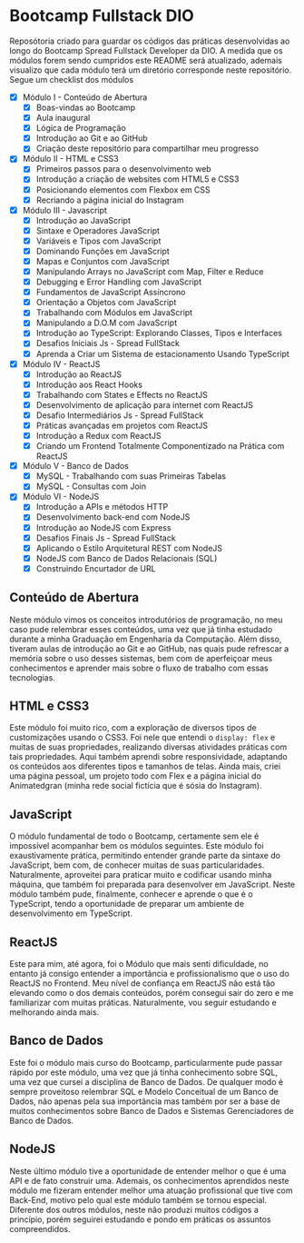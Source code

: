# Bootcamp Fullstack DIO

Reposótoria criado para guardar os códigos das práticas desenvolvidas ao longo do Bootcamp Spread Fullstack Developer da DIO.
A medida que os módulos forem sendo cumpridos este README será atualizado, ademais visualizo que cada módulo terá um diretório corresponde neste repositório. Segue um checklist dos módulos

- [x] Módulo I - Conteúdo de Abertura
	- [x] Boas-vindas ao Bootcamp
	- [x] Aula inaugural
	- [x] Lógica de Programação
	- [x] Introdução ao Git e ao GitHub
	- [x] Criação deste repositório para compartilhar meu progresso
- [x] Módulo II - HTML e CSS3
    - [x] Primeiros passos para o desenvolvimento web
    - [x] Introdução a criação de websites com HTML5 e CSS3
    - [x] Posicionando elementos com Flexbox em CSS
    - [x] Recriando a página inicial do Instagram
- [x] Módulo III - Javascript
    - [x] Introdução ao JavaScript
    - [x] Sintaxe e Operadores JavaScript
    - [x] Variáveis e Tipos com JavaScript
    - [x] Dominando Funções em JavaScript
    - [x] Mapas e Conjuntos com JavaScript
    - [x] Manipulando Arrays no JavaScript com Map, Filter e Reduce
    - [x] Debugging e Error Handling com JavaScript
    - [x] Fundamentos de JavaScript Assíncrono
    - [x] Orientação a Objetos com JavaScript
    - [x] Trabalhando com Módulos em JavaScript
    - [x] Manipulando a D.O.M com JavaScript
    - [x] Introdução ao TypeScript: Explorando Classes, Tipos e Interfaces
    - [x] Desafios Iniciais Js - Spread FullStack
    - [x] Aprenda a Criar um Sistema de estacionamento Usando TypeScript
- [x] Módulo IV - ReactJS
    - [x] Introdução ao ReactJS
    - [x] Introdução aos React Hooks
    - [x] Trabalhando com States e Effects no ReactJS
    - [x] Desenvolvimento de aplicação para internet com ReactJS
    - [x] Desafio Intermediários Js - Spread FullStack
    - [x] Práticas avançadas em projetos com ReactJS
    - [x] Introdução a Redux com ReactJS
    - [x] Criando um Frontend Totalmente Componentizado na Prática com ReactJS
- [x] Módulo V - Banco de Dados
    - [x] MySQL - Trabalhando com suas Primeiras Tabelas
    - [x] MySQL - Consultas com Join
- [x] Módulo VI - NodeJS
    - [x] Introdução a APIs e métodos HTTP
    - [x] Desenvolvimento back-end com NodeJS
    - [x] Introdução ao NodeJS com Express
    - [x] Desafios Finais Js - Spread FullStack
    - [x] Aplicando o Estilo Arquitetural REST com NodeJS
    - [x] NodeJS com Banco de Dados Relacionais (SQL)
    - [x] Construindo Encurtador de URL

## Conteúdo de Abertura

Neste módulo vimos os conceitos introdutórios de programação, no meu caso pude relembrar esses conteúdos, uma vez que já tinha estudado durante a minha Graduação em Engenharia da Computação.
Além disso, tiveram aulas de introdução ao Git e ao GitHub, nas quais pude refrescar a memória sobre o uso desses sistemas, bem com de aperfeiçoar meus conhecimentos e aprender mais sobre o fluxo de trabalho com essas tecnologias.

## HTML e CSS3

Este módulo foi muito rico, com a exploração de diversos tipos de customizações usando o CSS3. Foi nele que entendi o `display: flex` e muitas de suas propriedades, realizando diversas atividades práticas com tais propriedades. Aqui também aprendi sobre responsividade, adaptando os conteúdos aos diferentes tipos e tamanhos de telas. Ainda mais, criei uma página pessoal, um projeto todo com Flex e a página inicial do Animatedgran (minha rede social fictícia que é sósia do Instagram).

## JavaScript

O módulo fundamental de todo o Bootcamp, certamente sem ele é impossível acompanhar bem os módulos seguintes. Este módulo foi exaustivamente prática, permitindo entender grande parte da sintaxe do JavaScript, bem com, de conhecer muitas de suas particularidades. Naturalmente, aproveitei para praticar muito e codificar usando minha máquina, que também foi preparada para desenvolver em JavaScript. Neste módulo também pude, finalmente, conhecer e aprende o que é o TypeScript, tendo a oportunidade de preparar um ambiente de desenvolvimento em TypeScript.

## ReactJS

Este para mim, até agora, foi o Módulo que mais senti dificuldade, no entanto já consigo entender a importância e profissionalismo que o uso do ReactJS no Frontend. Meu nível de confiança em ReactJS não está tão elevando como o dos demais conteúdos, porém consegui sair do zero e me familiarizar com muitas práticas. Naturalmente, vou seguir estudando e melhorando ainda mais.

## Banco de Dados

Este foi o módulo mais curso do Bootcamp, particularmente pude passar rápido por este módulo, uma vez que já tinha conhecimento sobre SQL, uma vez que cursei a disciplina de Banco de Dados. De qualquer modo é sempre proveitoso relembrar SQL e Modelo Conceitual de um Banco de Dados, não apenas pela sua importância mas também por ser a base de muitos conhecimentos sobre Banco de Dados e Sistemas Gerenciadores de Banco de Dados.

## NodeJS

Neste último módulo tive a oportunidade de entender melhor o que é uma API e de fato construir uma. Ademais, os conhecimentos aprendidos neste módulo me fizeram entender melhor uma atuação profissional que tive com Back-End, motivo pelo qual este módulo também se tornou especial. Diferente dos outros módulos, neste não produzi muitos códigos a princípio, porém seguirei estudando e pondo em práticas os assuntos compreendidos.
